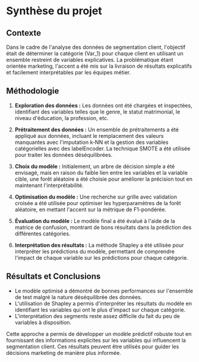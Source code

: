 # Synthèse du projet

## Contexte
Dans le cadre de l'analyse des données de segmentation client, l'objectif était de déterminer la catégorie (Var_1) pour chaque client en utilisant un ensemble restreint de variables explicatives. La problématique étant orientée marketing, l'accent a été mis sur la livraison de résultats explicatifs et facilement interprétables par les équipes métier.

## Méthodologie
1. **Exploration des données :** Les données ont été chargées et inspectées, identifiant des variables telles que le genre, le statut matrimonial, le niveau d'éducation, la profession, etc.


2. **Prétraitement des données :** Un ensemble de prétraitements a été appliqué aux données, incluant le remplacement des valeurs manquantes avec l'imputation k-NN et la gestion des variables catégorielles avec des labelEncoder. La technique SMOTE a été utilisée pour traiter les données déséquilibrées.

3. **Choix du modèle :** Initialement, un arbre de décision simple a été envisagé, mais en raison du faible lien entre les variables et la variable cible, une forêt aléatoire a été choisie pour améliorer la précision tout en maintenant l'interprétabilité.

4. **Optimisation du modèle :** Une recherche sur grille avec validation croisée a été utilisée pour optimiser les hyperparamètres de la forêt aléatoire, en mettant l'accent sur la métrique de F1-pondérée.

5. **Évaluation du modèle :** Le modèle final a été évalué à l'aide de la matrice de confusion, montrant de bons résultats dans la prédiction des différentes catégories.

6. **Interprétation des résultats :** La méthode Shapley a été utilisée pour interpréter les prédictions du modèle, permettant de comprendre l'impact de chaque variable sur les prédictions pour chaque catégorie.

## Résultats et Conclusions
- Le modèle optimisé a démontré de bonnes performances sur l'ensemble de test malgré la nature déséquilibrée des données.
- L'utilisation de Shapley a permis d'interpréter les résultats du modèle en identifiant les variables qui ont le plus d'impact sur chaque catégorie.
- L'interprétation des segments reste assez difficile du fait du peu de variables à disposition. 

Cette approche a permis de développer un modèle prédictif robuste tout en fournissant des informations explicites sur les variables qui influencent la segmentation client. Ces résultats peuvent être utilisés pour guider les décisions marketing de manière plus informée.